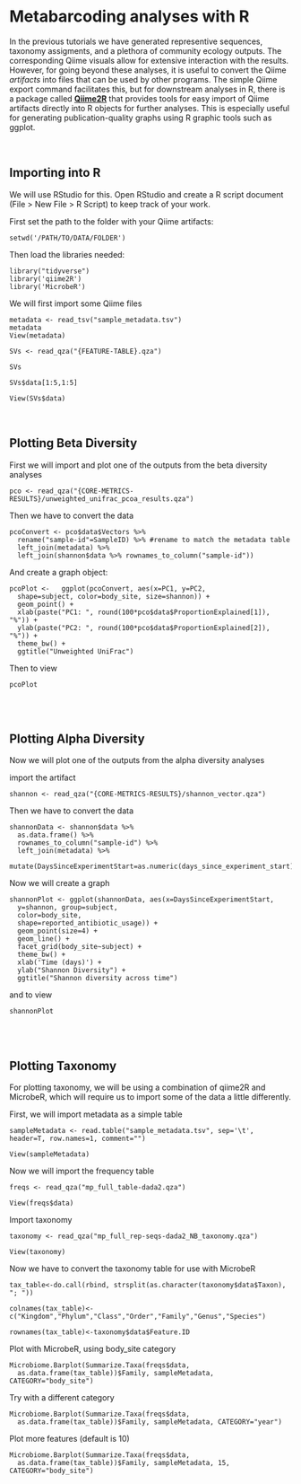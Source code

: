 # Metabarcoding analyses with R

In the previous tutorials we have generated representive sequences, taxonomy assigments, and a plethora of community ecology outputs. The corresponding Qiime visuals allow for extensive interaction with the results. However, for going beyond these analyses, it is useful to convert the Qiime *artifacts* into files that can be used by other programs. The simple Qiime export command facilitates this, but for downstream analyses in R, there is a package called [**Qiime2R**]() that provides tools for easy import of Qiime artifacts directly into R objects for further analyses. This is especially useful for generating publication-quality graphs using R graphic tools such as ggplot. 

<br>

## Importing into R

We will use RStudio for this. Open RStudio and create a R script document (File > New File > R Script) to keep track of your work.

First set the path to the folder with your Qiime artifacts:

```
setwd('/PATH/TO/DATA/FOLDER')
```

Then load the libraries needed:

```
library("tidyverse")
library('qiime2R')
library('MicrobeR')
```

We will first import some Qiime files

```
metadata <- read_tsv("sample_metadata.tsv")
metadata
View(metadata)
```

```
SVs <- read_qza("{FEATURE-TABLE}.qza")

SVs

SVs$data[1:5,1:5]

View(SVs$data)
```

<br>

## Plotting Beta Diversity

First we will import and plot one of the outputs from the beta diversity analyses

```
pco <- read_qza("{CORE-METRICS-RESULTS}/unweighted_unifrac_pcoa_results.qza")
```

Then we have to convert the data

```
pcoConvert <- pco$data$Vectors %>%
  rename("sample-id"=SampleID) %>% #rename to match the metadata table
  left_join(metadata) %>%
  left_join(shannon$data %>% rownames_to_column("sample-id"))
```

And create a graph object:

```
pcoPlot <-   ggplot(pcoConvert, aes(x=PC1, y=PC2, 
  shape=subject, color=body_site, size=shannon)) +
  geom_point() + 
  xlab(paste("PC1: ", round(100*pco$data$ProportionExplained[1]), "%")) +
  ylab(paste("PC2: ", round(100*pco$data$ProportionExplained[2]), "%")) +
  theme_bw() +
  ggtitle("Unweighted UniFrac")
```

Then to view

```
pcoPlot
```

<br><br>

## Plotting Alpha Diversity

Now we will plot one of the outputs from the alpha diversity analyses

import the artifact

```
shannon <- read_qza("{CORE-METRICS-RESULTS}/shannon_vector.qza")
```

Then we have to convert the data

```
shannonData <- shannon$data %>%
  as.data.frame() %>%
  rownames_to_column("sample-id") %>%
  left_join(metadata) %>%
  mutate(DaysSinceExperimentStart=as.numeric(days_since_experiment_start))
```

Now we will create a graph

```
shannonPlot <- ggplot(shannonData, aes(x=DaysSinceExperimentStart,
  y=shannon, group=subject, 
  color=body_site, 
  shape=reported_antibiotic_usage)) +
  geom_point(size=4) +
  geom_line() +
  facet_grid(body_site~subject) + 
  theme_bw() +
  xlab('Time (days)') +
  ylab("Shannon Diversity") +
  ggtitle("Shannon diversity across time")
```

and to view

```
shannonPlot
```



<br><br>

## Plotting Taxonomy

For plotting taxonomy, we will be using a combination of qiime2R and MicrobeR, which will require us to import some of the data a little differently.

First, we will import metadata as a simple table

```
sampleMetadata <- read.table("sample_metadata.tsv", sep='\t', header=T, row.names=1, comment="")

View(sampleMetadata)
```

Now we will import the frequency table


```
freqs <- read_qza("mp_full_table-dada2.qza")

View(freqs$data)
```

Import taxonomy

```
taxonomy <- read_qza("mp_full_rep-seqs-dada2_NB_taxonomy.qza")

View(taxonomy)
```

Now we have to convert the taxonomy table for use with MicrobeR

```
tax_table<-do.call(rbind, strsplit(as.character(taxonomy$data$Taxon), "; "))

colnames(tax_table)<-c("Kingdom","Phylum","Class","Order","Family","Genus","Species")

rownames(tax_table)<-taxonomy$data$Feature.ID
```

Plot with MicrobeR, using body_site category

```
Microbiome.Barplot(Summarize.Taxa(freqs$data, 
  as.data.frame(tax_table))$Family, sampleMetadata, CATEGORY="body_site")
```

Try with a different category

```
Microbiome.Barplot(Summarize.Taxa(freqs$data, 
  as.data.frame(tax_table))$Family, sampleMetadata, CATEGORY="year")
```

Plot more features (default is 10)

```
Microbiome.Barplot(Summarize.Taxa(freqs$data, 
  as.data.frame(tax_table))$Family, sampleMetadata, 15, CATEGORY="body_site")
```










